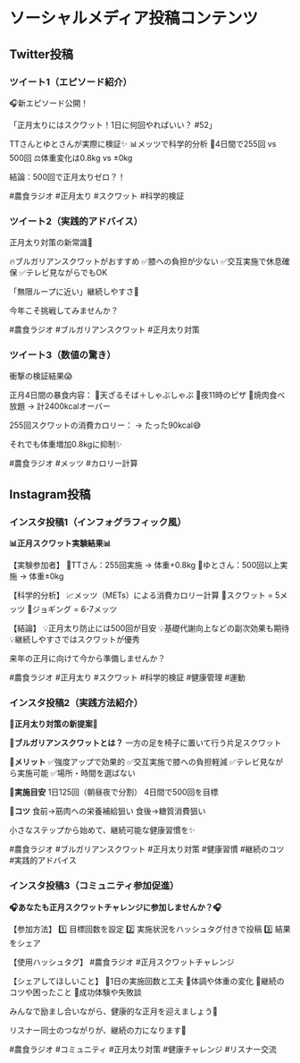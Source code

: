 # ソーシャルメディア投稿コンテンツ

## Twitter投稿

### ツイート1（エピソード紹介）
🎧新エピソード公開！

「正月太りにはスクワット！1日に何回やればいい？ #52」

TTさんとゆとさんが実際に検証✨
📊メッツで科学的分析
💪4日間で255回 vs 500回
⚖️体重変化は0.8kg vs ±0kg

結論：500回で正月太りゼロ？！

#農食ラジオ #正月太り #スクワット #科学的検証

### ツイート2（実践的アドバイス）
正月太り対策の新常識📢

🔥ブルガリアンスクワットがおすすめ
✅膝への負担が少ない
✅交互実施で休息確保
✅テレビ見ながらでもOK

「無限ループに近い」継続しやすさ💪

今年こそ挑戦してみませんか？

#農食ラジオ #ブルガリアンスクワット #正月太り対策

### ツイート3（数値の驚き）
衝撃の検証結果😱

正月4日間の暴食内容：
🍜天ざるそば＋しゃぶしゃぶ
🍕夜11時のピザ
🥩焼肉食べ放題
→ 計2400kcalオーバー

255回スクワットの消費カロリー：
→ たった90kcal😅

それでも体重増加0.8kgに抑制✨

#農食ラジオ #メッツ #カロリー計算

## Instagram投稿

### インスタ投稿1（インフォグラフィック風）
**📊正月スクワット実験結果📊**

【実験参加者】
👤TTさん：255回実施 → 体重+0.8kg
👤ゆとさん：500回以上実施 → 体重±0kg

【科学的分析】
📈メッツ（METs）による消費カロリー計算
📝スクワット = 5メッツ
📝ジョギング = 6-7メッツ

【結論】
💡正月太り防止には500回が目安
💡基礎代謝向上などの副次効果も期待
💡継続しやすさではスクワットが優秀

来年の正月に向けて今から準備しませんか？

#農食ラジオ #正月太り #スクワット #科学的検証 #健康管理 #運動

### インスタ投稿2（実践方法紹介）
**💪正月太り対策の新提案💪**

🔸**ブルガリアンスクワットとは？**
一方の足を椅子に置いて行う片足スクワット

🔸**メリット**
✅強度アップで効果的
✅交互実施で膝への負担軽減
✅テレビ見ながら実施可能
✅場所・時間を選ばない

🔸**実施目安**
1日125回（朝昼夜で分割）
4日間で500回を目標

🔸**コツ**
食前→筋肉への栄養補給狙い
食後→糖質消費狙い

小さなステップから始めて、継続可能な健康習慣を✨

#農食ラジオ #ブルガリアンスクワット #正月太り対策 #健康習慣 #継続のコツ #実践的アドバイス

### インスタ投稿3（コミュニティ参加促進）
**🎧あなたも正月スクワットチャレンジに参加しませんか？🎧**

【参加方法】
1️⃣ 目標回数を設定
2️⃣ 実施状況をハッシュタグ付きで投稿
3️⃣ 結果をシェア

【使用ハッシュタグ】
#農食ラジオ #正月スクワットチャレンジ

【シェアしてほしいこと】
📝1日の実施回数と工夫
📝体調や体重の変化
📝継続のコツや困ったこと
📝成功体験や失敗談

みんなで励まし合いながら、健康的な正月を迎えましょう🌟

リスナー同士のつながりが、継続の力になります💪

#農食ラジオ #コミュニティ #正月太り対策 #健康チャレンジ #リスナー交流